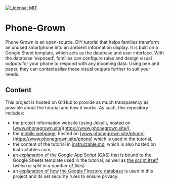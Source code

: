 
[![License: MIT](https://img.shields.io/badge/License-MIT-yellow.svg)](https://opensource.org/licenses/MIT)
# Phone-Grown
Phone Grown is an open-source, DIY tutorial that helps families transform an unused smartphone into an ambient information display. It is built on a Google Sheet template, which acts as the database and user interface. With the database 'exposed', families can configure rules and design visual outputs for your phone to respond with any incoming data. Using pen and paper, they can contextualise these visual outputs further to suit your needs.

## Content
This project is hosted on GitHub to provide as much transparency as possible about the tutorial and how it works. As such, this repository includes: 
- the project information website (using Jekyll), hosted on [www.phonegrown.site](https://www.phonegrown.site/),
- the [mobile webpage](phone.html), hosted on [www.phonegrown.site/phone](https://www.phonegrown.site/phone) which is used in the tutorial,
- the content of the tutorial in [instructable.md](instructable.md), which is also hosted on Instructables.com,
- an [explanation of the Google App Script](/resources/README.md#Google-App-Script-(GAS)) (GAS) that is bound to the Google Sheets template used in the tutorial, as well as [the script itself](/resources) (_which is split in a number of files_)
- an [explanation of how the Google Firestore database](/resources/README.md#Firestore-Rules) is used in this project and its set security rules to ensure privacy.
